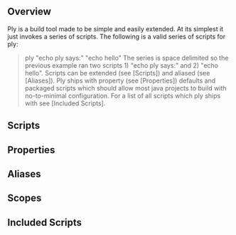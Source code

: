 Overview
--------
Ply is a build tool made to be simple and easily extended.  At its simplest it just invokes a series of scripts. The following
is a valid series of scripts for ply:
> ply "echo ply says:" "echo hello"
The series is space delimited so the previous example ran two scripts 1) "echo ply says:" and 2) "echo hello".
Scripts can be extended (see [Scripts]) and aliased (see [Aliases]).
Ply ships with property (see [Properties]) defaults and packaged scripts which should allow most java projects to
build with no-to-minimal configuration.  For a list of all scripts which ply ships with see [Included Scripts].

Scripts
-------

Properties
----------

Aliases
-------

Scopes
------

Included Scripts
----------------
